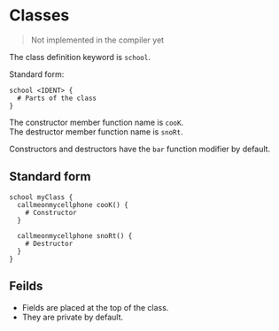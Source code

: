 # Classes

> Not implemented in the compiler yet

The class definition keyword is `school`.

Standard form:

```redditlang
school <IDENT> {
  # Parts of the class
}
```

The constructor member function name is `cooK`.  
The destructor member function name is `snoRt`.

Constructors and destructors have the `bar` function modifier by default.

## Standard form

```redditlang
school myClass {
  callmeonmycellphone cooK() {
    # Constructor
  }

  callmeonmycellphone snoRt() {
    # Destructor
  }
}
```

## Feilds

- Fields are placed at the top of the class.
- They are private by default.
